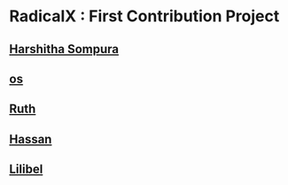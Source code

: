 # RadicalX : First Contribution Project

## [Harshitha Sompura](https://github.com/h-sompura)

## [os](https://github.com/web-based)

## [Ruth](https://github.com/Ruth7606)

## [Hassan](https://github.com/hassanlasheenn)

## [Lilibel](https://github.com/lilibelkay)

